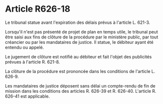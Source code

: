 # Article R626-18

Le tribunal statue avant l'expiration des délais prévus à l'article L. 621-3.

Lorsqu'il n'est pas présenté de projet de plan en temps utile, le tribunal peut être saisi aux fins de clôture de la procédure par le ministère public, par tout créancier ou par les mandataires de justice. Il statue, le débiteur ayant été entendu ou appelé.

Le jugement de clôture est notifié au débiteur et fait l'objet des publicités prévues à l'article R. 621-8.

La clôture de la procédure est prononcée dans les conditions de l'article L. 626-9.

Les mandataires de justice déposent sans délai un compte-rendu de fin de mission dans les conditions des articles R. 626-39 et R. 626-40. L'article R. 626-41 est applicable.
